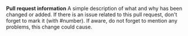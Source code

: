 **Pull request information**
A simple description of what and why has been changed or added. If there is an issue related to this pull request, don't forget to mark it (with #number). 
If aware, do not forget to mention any problems, this change could cause.
